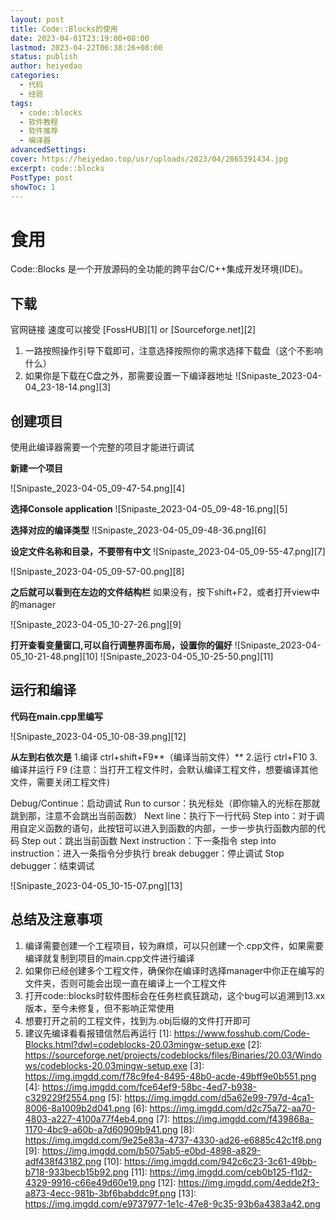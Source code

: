 ```yaml
---
layout: post
title: Code::Blocks的使用
date: 2023-04-01T23:19:00+08:00
lastmod: 2023-04-22T06:38:26+08:00
status: publish
author: heiyedao
categories: 
  - 代码
  - 经验
tags: 
  - code::blocks
  - 软件教程
  - 软件推荐
  - 编译器
advancedSettings: 
cover: https://heiyedao.top/usr/uploads/2023/04/2865391434.jpg
excerpt: code::blocks
PostType: post
showToc: 1
---
```


# 食用

Code::Blocks 是一个开放源码的全功能的跨平台C/C++集成开发环境(IDE)。

## 下载

官网链接 速度可以接受 [FossHUB][1] or [Sourceforge.net][2]
1. 一路按照操作引导下载即可，注意选择按照你的需求选择下载盘（这个不影响什么）
2. 如果你是下载在C盘之外，那需要设置一下编译器地址
![Snipaste_2023-04-04_23-18-14.png][3]

## 创建项目
使用此编译器需要一个完整的项目才能进行调试

**新建一个项目**

![Snipaste_2023-04-05_09-47-54.png][4]

**选择Console application**
![Snipaste_2023-04-05_09-48-16.png][5]

**选择对应的编译类型**
![Snipaste_2023-04-05_09-48-36.png][6]

**设定文件名称和目录，不要带有中文**
![Snipaste_2023-04-05_09-55-47.png][7]

![Snipaste_2023-04-05_09-57-00.png][8]

**之后就可以看到在左边的文件结构栏**
如果没有，按下shift+F2，或者打开view中的manager

![Snipaste_2023-04-05_10-27-26.png][9]

**打开查看变量窗口,可以自行调整界面布局，设置你的偏好**
![Snipaste_2023-04-05_10-21-48.png][10]
![Snipaste_2023-04-05_10-25-50.png][11]

## 运行和编译

**代码在main.cpp里编写**

![Snipaste_2023-04-05_10-08-39.png][12]

**从左到右依次是**
1.编译 ctrl+shift+F9**（编译当前文件）** 2.运行 ctrl+F10 3.编译并运行 F9
(注意：当打开工程文件时，会默认编译工程文件，想要编译其他文件，需要关闭工程文件)

Debug/Continue：启动调试
Run to cursor：执光标处（即你输入的光标在那就跳到那，注意不会跳出当前函数）
Next line：执行下一行代码
Step into：对于调用自定义函数的语句，此按钮可以进入到函数的内部，一步一步执行函数内部的代码
Step out：跳出当前函数
Next instruction：下一条指令
step into instruction：进入一条指令分步执行
break debugger：停止调试
Stop debugger：结束调试

![Snipaste_2023-04-05_10-15-07.png][13]

## 总结及注意事项
1. 编译需要创建一个工程项目，较为麻烦，可以只创建一个.cpp文件，如果需要编译就复制到项目的main.cpp文件进行编译
2. 如果你已经创建多个工程文件，确保你在编译时选择manager中你正在编写的文件夹，否则可能会出现一直在编译上一个工程文件
3. 打开code::blocks时软件图标会在任务栏疯狂跳动，这个bug可以追溯到13.xx版本，至今未修复，但不影响正常使用
4. 想要打开之前的工程文件，找到为.obj后缀的文件打开即可
5. 建议先编译看看报错信然后再运行
[1]: https://www.fosshub.com/Code-Blocks.html?dwl=codeblocks-20.03mingw-setup.exe
[2]: https://sourceforge.net/projects/codeblocks/files/Binaries/20.03/Windows/codeblocks-20.03mingw-setup.exe
[3]: https://img.imgdd.com/f78c9fe4-8495-48b0-acde-49bff9e0b551.png
[4]: https://img.imgdd.com/fce64ef9-58bc-4ed7-b938-c329229f2554.png
[5]: https://img.imgdd.com/d5a62e99-797d-4ca1-8006-8a1009b2d041.png
[6]: https://img.imgdd.com/d2c75a72-aa70-4803-a227-4100a77f4eb4.png
[7]: https://img.imgdd.com/f439868a-1170-4bc9-a60b-a7d60909b941.png
[8]: https://img.imgdd.com/9e25e83a-4737-4330-ad26-e6885c42c1f8.png
[9]: https://img.imgdd.com/b5075ab5-e0bd-4898-a829-adf438f43182.png
[10]: https://img.imgdd.com/942c6c23-3c61-49bb-b718-933becb15b92.png
[11]: https://img.imgdd.com/ceb0b125-f1d2-4329-9916-c66e49d60e19.png
[12]: https://img.imgdd.com/4edde2f3-a873-4ecc-981b-3bf6babddc9f.png
[13]: https://img.imgdd.com/e9737977-1e1c-47e8-9c35-93b6a4383a42.png
